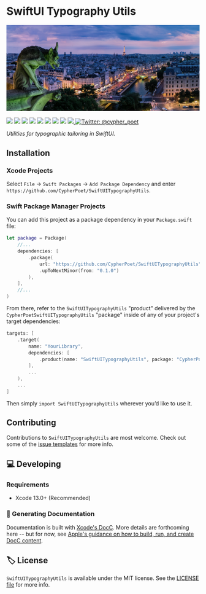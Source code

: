 # SwiftUI Typography Utils

<!-- Header Logo -->

<div align="center">
   <img width="600px" src="./Extras/banner-logo.png" alt="Banner Logo">
</div>


<!-- Badges -->

<p>
    <img src="https://img.shields.io/badge/Swift-5.5-F06C33.svg" />
    <img src="https://img.shields.io/badge/iOS-15.0+-865EFC.svg" />
    <img src="https://img.shields.io/badge/iPadOS-15.0+-F65EFC.svg" />
    <img src="https://img.shields.io/badge/macOS-12.0+-179AC8.svg" />
    <img src="https://img.shields.io/badge/tvOS-15.0+-41465B.svg" />
    <img src="https://img.shields.io/badge/watchOS-8.0+-1FD67A.svg" />
    <img src="https://img.shields.io/badge/License-MIT-blue.svg" />
    <img src="https://github.com/CypherPoet/SwiftUITypographyUtils/workflows/Build%20&%20Test/badge.svg" />
    <a href="https://github.com/apple/swift-package-manager">
      <img src="https://img.shields.io/badge/spm-compatible-brightgreen.svg?style=flat" />
    </a>
    <a href="https://twitter.com/cypher_poet">
        <img src="https://img.shields.io/badge/Contact-@cypher_poet-lightgrey.svg?style=flat" alt="Twitter: @cypher_poet" />
    </a>
</p>


<p align="center">

_Utilities for typographic tailoring in SwiftUI._

<p />



## Installation

### Xcode Projects

Select `File` -> `Swift Packages` -> `Add Package Dependency` and enter `https://github.com/CypherPoet/SwiftUITypographyUtils`.



### Swift Package Manager Projects

You can add this project as a package dependency in your `Package.swift` file:

```swift
let package = Package(
    //...
    dependencies: [
        .package(
            url: "https://github.com/CypherPoet/SwiftUITypographyUtils",
            .upToNextMinor(from: "0.1.0")
        ),
    ],
    //...
)
```

From there, refer to the `SwiftUITypographyUtils` "product" delivered by the `CypherPoetSwiftUITypographyUtils` "package" inside of any of your project's target dependencies:

```swift
targets: [
    .target(
        name: "YourLibrary",
        dependencies: [
            .product(name: "SwiftUITypographyUtils", package: "CypherPoetSwiftUITypographyUtils"),
        ],
        ...
    ),
    ...
]
```

Then simply `import SwiftUITypographyUtils` wherever you’d like to use it.



## Contributing

Contributions to `SwiftUITypographyUtils` are most welcome. Check out some of the [issue templates](./.github/ISSUE_TEMPLATE/) for more info.



## 💻 Developing

### Requirements

- Xcode 13.0+ (Recommended)


### 📜 Generating Documentation

Documentation is built with [Xcode's DocC](https://developer.apple.com/documentation/docc). More details are forthcoming here -- but for now,  see [Apple's guidance on how to build, run, and create DocC content](https://developer.apple.com/documentation/docc/api-reference-syntax).



## 🏷 License

`SwiftUITypographyUtils` is available under the MIT license. See the [LICENSE file](./LICENSE) for more info.
